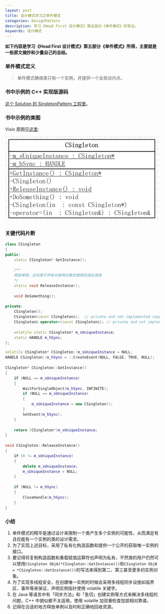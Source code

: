 ```yaml
---
layout: post
title: 设计模式学习之单件模式
categories: DesignPattern
description: 学习《Head First 设计模式》第五部分《单件模式》的笔记。
keywords: 设计模式
---
```


**如下内容是学习《Head First 设计模式》第五部分《单件模式》所得，主要就是一些原文摘抄和少量自己的总结。**

### 单件模式定义

> 单件模式确保类只有一个实例，并提供一个全局访问点。

### 书中示例的 C++ 实现版源码

<a href="https://github.com/mzlogin/DesignPatternDemos" target="_blank">这个 Solution 的 SingletonPattern 工程里</a>。

### 书中示例的类图

Visio 原图见<a href="https://github.com/mzlogin/DesignPatternDemos/blob/master/DesignPatternDemos.vsd" target="_blank">这里</a>:

![Singleton Pattern UML Class Diagram](/back_up_images/posts/designpattern/SingletonPattern.png)

### 关键代码片断

```cpp
class CSingleton
{
public:
    static CSingleton* GetInstance();

    /**
    释放单例，应仅限于所有对单例对象的使用完成后调用
    */
    static void ReleaseInstance();

    void DoSomething();

private:
    CSingleton();
	CSingleton(const CSingleton&);  // private and not implemented copy constructor
	CSingleton& operator=(const CSingleton&); // private and not implemented = operator

    volatile static CSingleton* m_sUniqueInstance;
    static HANDLE m_hSync;
};

```

```cpp
volatile CSingleton* CSingleton::m_sUniqueInstance = NULL;
HANDLE CSingleton::m_hSync = ::CreateEvent(NULL, FALSE, TRUE, NULL);

CSingleton* CSingleton::GetInstance()
{
    if (NULL == m_sUniqueInstance)
	{
        WaitForSingleObject(m_hSync, INFINITE);
        if (NULL == m_sUniqueInstance)
		{
            m_sUniqueInstance = new CSingleton();
		}
        SetEvent(m_hSync);
	}

    return (CSingleton*)m_sUniqueInstance;
}

void CSingleton::ReleaseInstance()
{
    if (0 != m_sUniqueInstance)
	{
        delete m_sUniqueInstance;
        m_sUniqueInstance = NULL;
	}

    if (NULL != m_hSync)
	{
        CloseHandle(m_hSync);
	}
}

```

### 小结

1. 单件模式的精华是通过设计来限制一个类产生多个实例的可能性，从而满足有且仅能有一个实例的类的设计需求。
2. 为了实现上述目标，采用了私有化构造函数和提供一个公开的获取唯一实例的接口。
3. 要记得将复制构造函数和重载赋值运算符也声明为私有，不然类的用户仍然可以使用`CSingleton ObjA(*CSingleton::GetInstance())`和`CSingleton ObjB = *CSingleton::GetInstance())`的写法来得到第二、第三甚至更多的实例对象。
4. 为了实现多线程安全，在创建唯一实例的时候会采用多线程同步设施如临界区、事件等来保证，声明实例指针使用 volatile 关键字。
5. 在 Java 等语言中有「同步方法」和「急切」创建实例等方式来解决多线程的问题，C++ 中貌似都不太适用，使用 volatile 加双重检查加锁相对靠谱。
6. 记得在合适的地方释放单例以及时和正确地回收资源。
